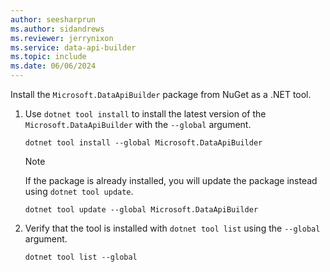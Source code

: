 ```yaml
---
author: seesharprun
ms.author: sidandrews
ms.reviewer: jerrynixon
ms.service: data-api-builder
ms.topic: include
ms.date: 06/06/2024
---
```


Install the `Microsoft.DataApiBuilder` package from NuGet as a .NET tool.

1. Use `dotnet tool install` to install the latest version of the `Microsoft.DataApiBuilder` with the `--global` argument.

    ```dotnetcli
    dotnet tool install --global Microsoft.DataApiBuilder
    ```

    > [!NOTE]
    > If the package is already installed, you will update the package instead using `dotnet tool update`.
    >
    > ```dotnetcli
    > dotnet tool update --global Microsoft.DataApiBuilder
    > ```
    >

1. Verify that the tool is installed with `dotnet tool list` using the `--global` argument.

    ```dotnetcli
    dotnet tool list --global
    ```
